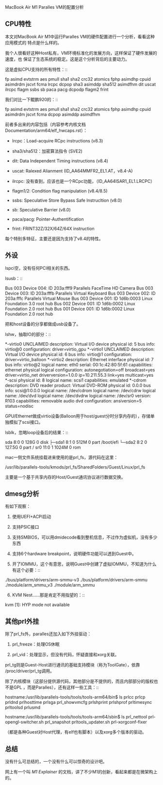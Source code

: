     
MacBook Air M1 Paralles VM的配置分析
  
## CPU特性

本文对MacBook Air M1中运行Paralles VM的硬件配置进行一个分析，看看这种应用模式的
特点是什么样的。

我个人很看好这种Host私有，VM环境标准化的发展方向，这样保证了硬件发展的速度，也
保证了生态系统的稳定。这是这个分析背后的主要动力。

这是虚拟CPU支持的所有特性：::

  fp asimd evtstrm aes pmull sha1 sha2 crc32 atomics fphp asimdhp cpuid
  asimdrdm jscvt fcma lrcpc dcpop sha3 asimddp sha512 asimdfhm dit uscat
  ilrcpc flagm ssbs sb paca pacg dcpodp flagm2 frint

我们对比一下鲲鹏920的：::

  fp asimd evtstrm aes pmull sha1 sha2 crc32 atomics fphp asimdhp cpuid
  asimdrdm jscvt fcma       dcpop      asimddp        asimdfhm

前者多出来的内容包括（内容参考内核文档Documentation/arm64/elf_hwcaps.rst）：

* lrcpc：Load-acquire RCpc instructions (v8.3)

* sha3/sha512：加密算法指令 (SVE2)

* dit: Data Independent Timing instructions (v8.4)

* uscat: Ralexed Alianment (ID_AA64MMFR2_EL1.AT，v8.4-A)
 
* ilrcpc: 没有查到，应该也是一个RCpc功能，（ID_AA64ISAR1_EL1.LRCPC）

* flagm1/2: Condition flag manipulation (v8.4/8.5)

* ssbs: Speculative Store Bypass Safe Instrucltion (v8.0)

* sb: Speculative Barrier (v8.0)

* paca/pacg: Pointer-Authentification

* frint: FRINT32Z/32X/64Z/64X instruction

每个特别多特征，主要还是因为支持了v8.4的特性。

## 外设

lspci空，没有任何PCI相关的东西。

lsusb：::

  Bus 003 Device 004: ID 203a:fff9 Parallels FaceTime HD Camera
  Bus 003 Device 003: ID 203a:fffb Parallels Virtual Keyboard
  Bus 003 Device 002: ID 203a:fffc Parallels Virtual Mouse
  Bus 003 Device 001: ID 1d6b:0003 Linux Foundation 3.0 root hub
  Bus 002 Device 001: ID 1d6b:0002 Linux Foundation 2.0 root hub
  Bus 001 Device 001: ID 1d6b:0002 Linux Foundation 2.0 root hub

把和host设备的分享都做成usb设备了。

lshw，抽取IO的部分：::

  *-virtio0 UNCLAIMED
  description: Virtual I/O device
  physical id: 5
  bus info: virtio@0
  configuration: driver=virtio_gpu
  *-virtio1 UNCLAIMED
  description: Virtual I/O device
  physical id: 6
  bus info: virtio@1
  configuration: driver=virtio_balloon
  *-virtio2
  description: Ethernet interface
  physical id: 7
  bus info: virtio@2
  logical name: eth0
  serial: 00:1c:42:80:5f:61
  capabilities: ethernet physical logical
  configuration: autonegotiation=off broadcast=yes driver=virtio_net driverversion=1.0.0 ip=10.211.55.3 link=yes multicast=yes
  *-scsi
  physical id: 8
  logical name: scsi1
  capabilities: emulated
  *-cdrom
  description: DVD reader
  product: Virtual DVD-ROM
  physical id: 0.0.0
  bus info: scsi@1:0.0.0
  logical name: /dev/cdrom
  logical name: /dev/cdrw
  logical name: /dev/dvd
  logical name: /dev/dvdrw
  logical name: /dev/sr0
  version: R103
  capabilities: removable audio dvd
  configuration: ansiversion=5 status=nodisc

GPU/Ethernet做成virtio设备(Balloon用于host/guest分时分享内存的），存储单独模拟了scsi接口。

lsblk，忽略loop设备后的结果：::

  sda      8:0    0   128G  0 disk
  ├─sda1   8:1    0   512M  0 part /boot/efi
  └─sda2   8:2    0 127.5G  0 part /
  sr0     11:0    1  1024M  0 rom

mac一侧文件系统挂载进来使用的是prl_fs，源代码在这里：

  /usr/lib/parallels-tools/kmods/prl_fs/SharedFolders/Guest/Linux/prl_fs

主要是一个基于共享内存的Host/Guest通讯协议进行数据交换。

## dmesg分析

有如下观察：

1. 使用UEFI+ACPI启动

2. 支持PSIC接口

3. 支持SMBIOS，可以用dmidecode看到整机信息，不过作为虚拟机，没有多少东西

4. 支持6个hardware breakpoint，说明硬件功能可以透到Guest中。

5. 开了IOMMU，这个有意思，说明Guest中创建了虚拟IOMMU，不知道为什么有这个必要：::

  ./bus/platform/drivers/arm-smmu-v3
  ./bus/platform/drivers/arm-smmu
  ./module/arm_smmu_v3
  ./module/arm_smmu

6. KVM Nest……那是肯定不用指望的：::

  kvm [1]: HYP mode not available

## 其他prl外挂

除了prl_fs外，paralles还加入如下外挂驱动：

1. prl_freeze：处理OS休眠

2. prl_vid：处理显示，但没有代码，怀疑直接和xorg关联。

prl_tg则是Guest-Host进行通讯的基础支持模块（称为ToolGate），依靠
/proc/driver/prl_tg调用。

除了内核模块（这部分提供源代码，其他部分是不提供的，而且内部部分的版权也不是GPL
，而是Paralles），还有这样一些工具：::

  hostname:/usr/lib/parallels-tools/tools/tools-arm64/bin$ ls
  prlcc  prlcp  prldnd  prlhosttime  prlsga  prl_showvmcfg  prlshprint
  prlshprof  prltimesync  prltoolsd  prlusmd

  hostname:/usr/lib/parallels-tools/tools/tools-arm64/sbin$ ls
  prl_nettool  prl-opengl-switcher.sh  prl_snapshot  prltools_updater.sh
  prl-xorgconf-fixer

（都是各种Guest对Host代理，有elf也有脚本）以及xorg多个版本的驱动。
  
## 总结

没有什么可总结的，一个没有什么可以惊奇的设计吧。

网上有一个叫 *M1 Explainer* 的文档，讲了不少M1的创新，看起来都是在微架构上的。
